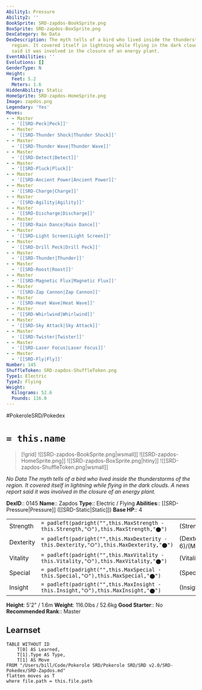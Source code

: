 ```yaml
---
Ability1: Pressure
Ability2: ''
BookSprite: SRD-zapdos-BookSprite.png
BoxSprite: SRD-zapdos-BoxSprite.png
DexCategory: No Data
DexDescription: The myth tells of a bird who lived inside the thunderstorms of the
  region. It covered itself in lightning while flying in the dark clouds. A news report
  said it was involved in the closure of an energy plant.
EventAbilities: ''
Evolutions: []
GenderType: N
Height:
  Feet: 5.2
  Meters: 1.6
HiddenAbility: Static
HomeSprite: SRD-zapdos-HomeSprite.png
Image: zapdos.png
Legendary: 'Yes'
Moves:
- - Master
  - '[[SRD-Peck|Peck]]'
- - Master
  - '[[SRD-Thunder Shock|Thunder Shock]]'
- - Master
  - '[[SRD-Thunder Wave|Thunder Wave]]'
- - Master
  - '[[SRD-Detect|Detect]]'
- - Master
  - '[[SRD-Pluck|Pluck]]'
- - Master
  - '[[SRD-Ancient Power|Ancient Power]]'
- - Master
  - '[[SRD-Charge|Charge]]'
- - Master
  - '[[SRD-Agility|Agility]]'
- - Master
  - '[[SRD-Discharge|Discharge]]'
- - Master
  - '[[SRD-Rain Dance|Rain Dance]]'
- - Master
  - '[[SRD-Light Screen|Light Screen]]'
- - Master
  - '[[SRD-Drill Peck|Drill Peck]]'
- - Master
  - '[[SRD-Thunder|Thunder]]'
- - Master
  - '[[SRD-Roost|Roost]]'
- - Master
  - '[[SRD-Magnetic Flux|Magnetic Flux]]'
- - Master
  - '[[SRD-Zap Cannon|Zap Cannon]]'
- - Master
  - '[[SRD-Heat Wave|Heat Wave]]'
- - Master
  - '[[SRD-Whirlwind|Whirlwind]]'
- - Master
  - '[[SRD-Sky Attack|Sky Attack]]'
- - Master
  - '[[SRD-Twister|Twister]]'
- - Master
  - '[[SRD-Laser Focus|Laser Focus]]'
- - Master
  - '[[SRD-Fly|Fly]]'
Number: 145
ShuffleToken: SRD-zapdos-ShuffleToken.png
Type1: Electric
Type2: Flying
Weight:
  Kilograms: 52.6
  Pounds: 116.0
---
```


#PokeroleSRD/Pokedex

# `= this.name`

> [!grid]
> ![[SRD-zapdos-BookSprite.png|wsmall]]
> ![[SRD-zapdos-HomeSprite.png]]
> ![[SRD-zapdos-BoxSprite.png|htiny]]
> ![[SRD-zapdos-ShuffleToken.png|wsmall]]


*No Data*
*The myth tells of a bird who lived inside the thunderstorms of the region. It covered itself in lightning while flying in the dark clouds. A news report said it was involved in the closure of an energy plant.*

**DexID**:: 0145
**Name**:: Zapdos
**Type**:: Electric / Flying
**Abilities**:: [[SRD-Pressure|Pressure]] ([[SRD-Static|Static]])
**Base HP**:: 4

|           |                                                                                        |                                          |
| --------- | -------------------------------------------------------------------------------------- | ---------------------------------------- |
| Strength  | `= padleft(padright("",this.MaxStrength - this.Strength,"⭘"),this.MaxStrength,"⬤")`    | (Strength::5)/(MaxStrength::5)   |
| Dexterity | `= padleft(padright("",this.MaxDexterity - this.Dexterity,"⭘"),this.MaxDexterity,"⬤")` | (Dexterity:: 6)/(MaxDexterity::6) |
| Vitality  | `= padleft(padright("",this.MaxVitality - this.Vitality,"⭘"),this.MaxVitality,"⬤")`    | (Vitality::5)/(MaxVitality::5)   |
| Special   | `= padleft(padright("",this.MaxSpecial - this.Special,"⭘"),this.MaxSpecial,"⬤")`       | (Special::7)/(MaxSpecial::7)     |
| Insight   | `= padleft(padright("",this.MaxInsight - this.Insight,"⭘"),this.MaxInsight,"⬤")`       | (Insight::5)/(MaxInsight::5)     |

**Height**: 5'2" / 1.6m
**Weight**: 116.0lbs / 52.6kg
**Good Starter**:: No
**Recommended Rank**:: Master

## Learnset

```dataview
TABLE WITHOUT ID
    T[0] AS Learned,
    T[1].Type AS Type,
    T[1] AS Move
FROM "/Users/bill/Code/Pokerole SRD/Pokerole SRD/SRD v2.0/SRD-Pokedex/SRD-Zapdos.md"
flatten moves as T
where file.path = this.file.path
```
